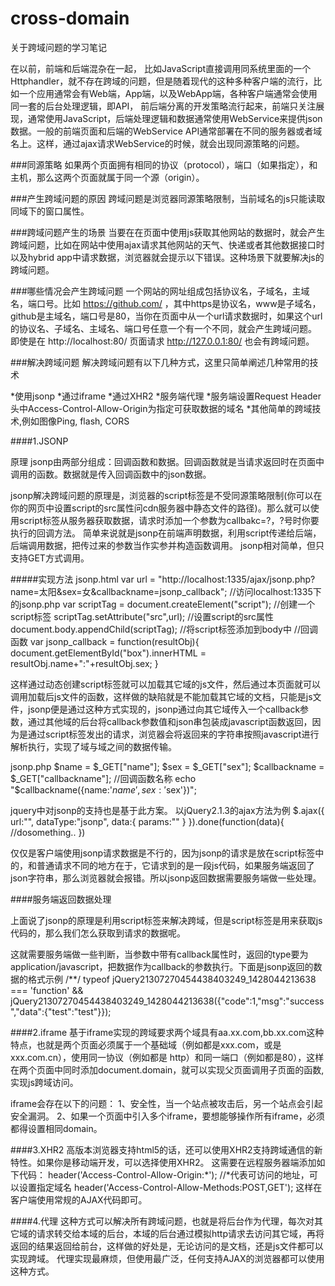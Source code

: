 # cross-domain
关于跨域问题的学习笔记

在以前，前端和后端混杂在一起， 比如JavaScript直接调用同系统里面的一个Httphandler，就不存在跨域的问题，但是随着现代的这种多种客户端的流行，比如一个应用通常会有Web端，App端，以及WebApp端，各种客户端通常会使用同一套的后台处理逻辑，即API， 前后端分离的开发策略流行起来，前端只关注展现，通常使用JavaScript，后端处理逻辑和数据通常使用WebService来提供json数据。一般的前端页面和后端的WebService API通常部署在不同的服务器或者域名上。这样，通过ajax请求WebService的时候，就会出现同源策略的问题。

###同源策略
如果两个页面拥有相同的协议（protocol），端口（如果指定），和主机，那么这两个页面就属于同一个源（origin）。

###产生跨域问题的原因
跨域问题是浏览器同源策略限制，当前域名的js只能读取同域下的窗口属性。

###跨域问题产生的场景
当要在在页面中使用js获取其他网站的数据时，就会产生跨域问题，比如在网站中使用ajax请求其他网站的天气、快递或者其他数据接口时以及hybrid app中请求数据，浏览器就会提示以下错误。这种场景下就要解决js的跨域问题。

###哪些情况会产生跨域问题
一个网站的网址组成包括协议名，子域名，主域名，端口号。比如 https://github.com/ ，其中https是协议名，www是子域名，github是主域名，端口号是80，当你在页面中从一个url请求数据时，如果这个url的协议名、子域名、主域名、端口号任意一个有一个不同，就会产生跨域问题。
即使是在 http://localhost:80/ 页面请求 http://127.0.0.1:80/ 也会有跨域问题。

###解决跨域问题
解决跨域问题有以下几种方式，这里只简单阐述几种常用的技术

*使用jsonp
*通过iframe
*通过XHR2
*服务端代理
*服务端设置Request Header头中Access-Control-Allow-Origin为指定可获取数据的域名
*其他简单的跨域技术,例如图像Ping, flash, CORS

####1.JSONP

原理
jsonp由两部分组成：回调函数和数据。回调函数就是当请求返回时在页面中调用的函数。数据就是传入回调函数中的json数据。

jsonp解决跨域问题的原理是，浏览器的script标签是不受同源策略限制(你可以在你的网页中设置script的src属性问cdn服务器中静态文件的路径)。那么就可以使用script标签从服务器获取数据，请求时添加一个参数为callbakc=?，?号时你要执行的回调方法。
简单来说就是jsonp在前端声明数据，利用script传递给后端，后端调用数据，把传过来的参数当作实参并构造函数调用。
jsonp相对简单，但只支持GET方式调用。

#####实现方法
jsonp.html
var url = "http://localhost:1335/ajax/jsonp.php?name=太阳&sex=女&callbackname=jsonp_callback"; 
//访问localhost:1335下的jsonp.php
var scriptTag = document.createElement("script"); //创建一个script标签
scriptTag.setAttribute("src",url); //设置script的src属性
document.body.appendChild(scriptTag); //将script标签添加到body中
//回调函数
var jsonp_callback = function(resultObj){
document.getElementById("box").innerHTML = resultObj.name+":"+resultObj.sex;
}

这样通过动态创建script标签就可以加载其它域的js文件，然后通过本页面就可以调用加载后js文件的函数，这样做的缺陷就是不能加载其它域的文档，只能是js文件，jsonp便是通过这种方式实现的，jsonp通过向其它域传入一个callback参数，通过其他域的后台将callback参数值和json串包装成javascript函数返回，因为是通过script标签发出的请求，浏览器会将返回来的字符串按照javascript进行解析执行，实现了域与域之间的数据传输。

jsonp.php
$name = $_GET["name"];
$sex = $_GET["sex"];
$callbackname = $_GET["callbackname"]; //回调函数名称
echo "$callbackname({name:'$name',sex:'$sex'})";

jquery中对jsonp的支持也是基于此方案。 
以jQuery2.1.3的ajax方法为例
$.ajax({
    url:"",
    dataType:"jsonp",
    data:{
        params:""
        }
}).done(function(data){
    //dosomething..
})

仅仅是客户端使用jsonp请求数据是不行的，因为jsonp的请求是放在script标签中的，和普通请求不同的地方在于，它请求到的是一段js代码，如果服务端返回了json字符串，那么浏览器就会报错。所以jsonp返回数据需要服务端做一些处理。

####服务端返回数据处理

上面说了jsonp的原理是利用script标签来解决跨域，但是script标签是用来获取js代码的，那么我们怎么获取到请求的数据呢。

这就需要服务端做一些判断，当参数中带有callback属性时，返回的type要为application/javascript，把数据作为callback的参数执行。下面是jsonp返回的数据的格式示例
/**/ typeof jQuery21307270454438403249_1428044213638 === 'function' && jQuery21307270454438403249_1428044213638({"code":1,"msg":"success","data":{"test":"test"}});

####2.iframe
基于iframe实现的跨域要求两个域具有aa.xx.com,bb.xx.com这种特点，也就是两个页面必须属于一个基础域（例如都是xxx.com，或是xxx.com.cn），使用同一协议（例如都是 http）和同一端口（例如都是80），这样在两个页面中同时添加document.domain，就可以实现父页面调用子页面的函数,实现js跨域访问。

iframe会存在以下的问题：
1、安全性，当一个站点被攻击后，另一个站点会引起安全漏洞。
2、如果一个页面中引入多个iframe，要想能够操作所有iframe，必须都得设置相同domain。

####3.XHR2
高版本浏览器支持html5的话，还可以使用XHR2支持跨域通信的新特性。如果你是移动端开发，可以选择使用XHR2。
这需要在远程服务器端添加如下代码：
header('Access-Control-Allow-Origin:*'); //*代表可访问的地址，可以设置指定域名
header('Access-Control-Allow-Methods:POST,GET');
这样在客户端使用常规的AJAX代码即可。

####4.代理
这种方式可以解决所有跨域问题，也就是将后台作为代理，每次对其它域的请求转交给本域的后台，本域的后台通过模拟http请求去访问其它域，再将返回的结果返回给前台，这样做的好处是，无论访问的是文档，还是js文件都可以实现跨域。
代理实现最麻烦，但使用最广泛，任何支持AJAX的浏览器都可以使用这种方式。

